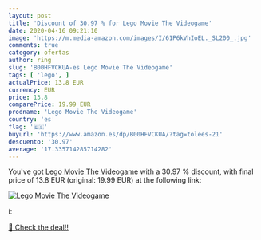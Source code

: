 ```yaml
---
layout: post
title: 'Discount of 30.97 % for Lego Movie The Videogame'
date: 2020-04-16 09:21:10
image: 'https://m.media-amazon.com/images/I/61P6kVhIoEL._SL200_.jpg'
comments: true
category: ofertas
author: ring
slug: 'B00HFVCKUA-es Lego Movie The Videogame'
tags: [ 'lego', ]
actualPrice: 13.8 EUR
currency: EUR
price: 13.8
comparePrice: 19.99 EUR
prodname: 'Lego Movie The Videogame'
country: 'es'
flag: '🇪🇸'
buyurl: 'https://www.amazon.es/dp/B00HFVCKUA/?tag=tolees-21'
descuento: '30.97'
average: '17.335714285714282'
---
```


You've got [Lego Movie The Videogame](https://www.amazon.es/dp/B00HFVCKUA/?tag=tolees-21) with a  30.97 % discount, with final price of 13.8 EUR (original: 19.99 EUR) at the following link:

[![Lego Movie The Videogame](https://m.media-amazon.com/images/I/61P6kVhIoEL._SL200_.jpg)](https://www.amazon.es/dp/B00HFVCKUA/?tag=tolees-21)

ℹ️:


[🛒 Check the deal!!](https://www.amazon.es/dp/B00HFVCKUA/?tag=tolees-21)
